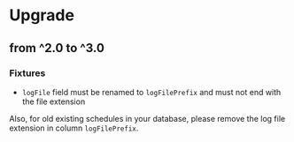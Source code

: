 # Upgrade

## from ^2.0 to ^3.0

### Fixtures
* `logFile` field must be renamed to `logFilePrefix` and must not end with the file extension

Also, for old existing schedules in your database, please remove the log file extension in column `logFilePrefix`.
